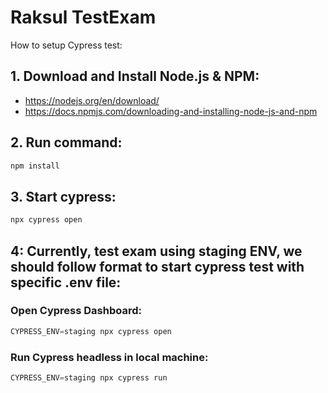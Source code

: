 # Raksul TestExam
How to setup Cypress test:
## 1. Download and Install  Node.js & NPM: 
- https://nodejs.org/en/download/
- https://docs.npmjs.com/downloading-and-installing-node-js-and-npm
## 2. Run command:
```javascript
npm install
```
## 3. Start cypress: 
```javascript
npx cypress open
```
## 4: Currently, test exam using staging ENV, we should follow format to start cypress test with specific .env file:
### Open Cypress Dashboard: 
```javascript
CYPRESS_ENV=staging npx cypress open
```
### Run Cypress headless in local machine: 
```javascript
CYPRESS_ENV=staging npx cypress run
```